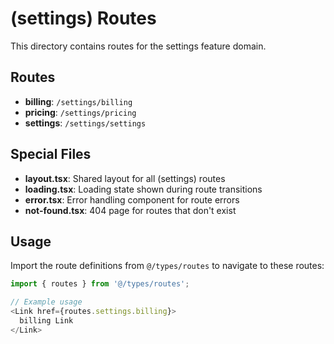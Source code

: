 # (settings) Routes

This directory contains routes for the settings feature domain.

## Routes

- **billing**: `/settings/billing`
- **pricing**: `/settings/pricing`
- **settings**: `/settings/settings`

## Special Files

- **layout.tsx**: Shared layout for all (settings) routes
- **loading.tsx**: Loading state shown during route transitions
- **error.tsx**: Error handling component for route errors
- **not-found.tsx**: 404 page for routes that don't exist

## Usage

Import the route definitions from `@/types/routes` to navigate to these routes:

```typescript
import { routes } from '@/types/routes';

// Example usage
<Link href={routes.settings.billing}>
  billing Link
</Link>
```
